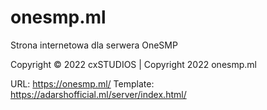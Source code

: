 # onesmp.ml
Strona internetowa dla serwera OneSMP

Copyright © 2022 cxSTUDIOS | Copyright 2022 onesmp.ml

URL: https://onesmp.ml/
Template: https://adarshofficial.ml/server/index.html/
